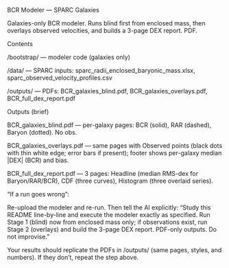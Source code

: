 BCR Modeler — SPARC Galaxies

Galaxies-only BCR modeler. Runs blind first from enclosed mass, then overlays observed velocities, and builds a 3-page DEX report. PDF.

Contents

/bootstrap/ — modeler code (galaxies only)

/data/ — SPARC inputs: sparc_radii_enclosed_baryonic_mass.xlsx, sparc_observed_velocity_profiles.csv

/outputs/ — PDFs: BCR_galaxies_blind.pdf, BCR_galaxies_overlays.pdf, BCR_full_dex_report.pdf


Outputs (brief)

BCR_galaxies_blind.pdf — per-galaxy pages: BCR (solid), RAR (dashed), Baryon (dotted). No obs.

BCR_galaxies_overlays.pdf — same pages with Observed points (black dots with thin white edge; error bars if present); footer shows per-galaxy median |DEX| (BCR) and bias.

BCR_full_dex_report.pdf — 3 pages: Headline (median RMS-dex for Baryon/RAR/BCR), CDF (three curves), Histogram (three overlaid series).

“If a run goes wrong”:

Re-upload the modeler and re-run. Then tell the AI explicitly:
“Study this README line-by-line and execute the modeler exactly as specified. Run Stage 1 (blind) now from enclosed mass only; if observations exist, run Stage 2 (overlays) and build the 3-page DEX report. PDF-only outputs. Do not improvise.”

Your results should replicate the PDFs in /outputs/ (same pages, styles, and numbers). If they don’t, repeat the step above.
